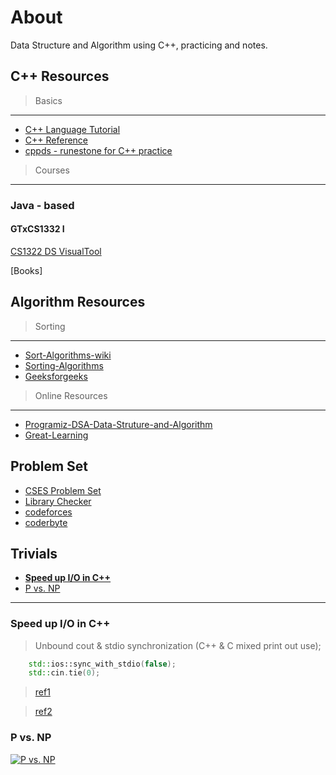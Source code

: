 # About

Data Structure and Algorithm using C++, practicing and notes.

## C++ Resources

> Basics

---

- [C++ Language Tutorial](http://www.cplusplus.com/doc/tutorial/)
- [C++ Reference](http://www.cplusplus.com/reference/)
- [cppds - runestone for C++ practice](https://runestone.academy/ns/books/published/cppds/index.html)

> Courses

---

### Java - based

#### GTxCS1332 I

[CS1322 DS VisualTool](https://csvistool.com/)

[Books]

## Algorithm Resources

> Sorting

---

- [Sort-Algorithms-wiki](https://en.wikipedia.org/wiki/Sorting_algorithm)
- [Sorting-Algorithms](https://www.mygreatlearning.com/blog/full-stack-development/algorithm/)
- [Geeksforgeeks](https://www.geeksforgeeks.org/sorting-algorithms/?ref=lbp)

> Online Resources

---

- [Programiz-DSA-Data-Struture-and-Algorithm](https://www.programiz.com/dsa)
- [Great-Learning](https://www.mygreatlearning.com/academy)

## Problem Set

- [CSES Problem Set](https://cses.fi/problemset/list/)
- [Library Checker](https://judge.yosupo.jp/)
- [codeforces](http://cfrp.azurewebsites.net/)
- [coderbyte](https://coderbyte.com/challenges#)

## Trivials

- [**Speed up I/O in C++**](#speed-up-io-in-c)
- [P vs. NP](#p-vs.-np)

---

### Speed up I/O in C++

> Unbound cout & stdio synchronization (C++ & C mixed print out use);

```C++
    std::ios::sync_with_stdio(false);
    std::cin.tie(0);
```

> [ref1](https://www.hankcs.com/program/cpp/cin-tie-with-sync_with_stdio-acceleration-input-and-output.html)

> [ref2](https://www.796t.com/post/MmcwYw==.html)

### P vs. NP

[![P vs. NP](https://i.ytimg.com/vi/YX40hbAHx3s/maxresdefault.jpg)](https://youtu.be/YX40hbAHx3s)
